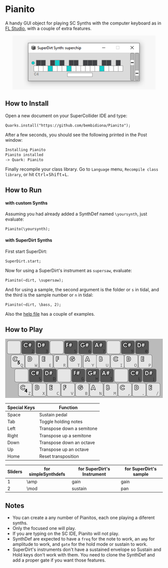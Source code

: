 # Pianito
A handy GUI object for playing SC Synths with the computer keyboard as in [FL Studio](https://raw.githubusercontent.com/bembidiona/Pianito/master/HelpSource/Images/layout.png), with a couple of extra features.

<p align="center">
  <img width="458" height="173" src="https://raw.githubusercontent.com/bembidiona/Pianito/master/HelpSource/Images/pianito.png">
</p>

## How to Install

Open a new document on your SuperCollider IDE and type:

```
Quarks.install("https://github.com/bembidiona/Pianito");
```

After a few seconds, you should see the following printed in the Post window:

```
Installing Pianito
Pianito installed
-> Quark: Pianito
```

Finally recompile your class library. Go to `Language` menu, `Recompile class
library`, or hit <kbd>Ctrl</kbd>+<kbd>Shift</kbd>+<kbd>L</kbd>.

## How to Run 
#### with custom Synths
Assuming you had already added a SynthDef named `\yoursynth`, just evaluate:
```
Pianito(\yoursynth);
```

#### with SuperDirt Synths
First start SuperDirt:
```
SuperDirt.start;
```
Now for using a SuperDirt's instrument as `supersaw`, evaluate:
```
Pianito(~dirt, \supersaw);
```
And for using a sample, the second argument is the folder or `s` in tidal, and the third is the sample number or `n` in tidal:
```
Pianito(~dirt, \bass, 2);
```

Also the [help file](https://github.com/bembidiona/Pianito/blob/master/HelpSource/Classes/Pianito.schelp) has a couple of examples.

## How to Play
<p align="center">
  <img width="700" src="https://raw.githubusercontent.com/bembidiona/Pianito/master/HelpSource/Images/layout.png">
</p>

| Special Keys      | Function       |
| ---      | ---       |
| Space | Sustain pedal |
| Tab | Toggle holding notes |
| Left | Transpose down a semitone |
| Right | Transpose up a semitone |
| Down | Transpose down an octave |
| Up | Transpose up an octave |
| Home | Reset transposition |

| Sliders | for simpleSynthdefs | for SuperDirt's Instrument | for SuperDirt's sample |
| --- | --- | --- | --- |
| 1 | \amp | gain | gain |
| 2 | \mod | sustain | pan |

## Notes
- You can create a any number of Pianitos, each one playing a diferent synths.
- Only the focused one will play.
- If you are typing on the SC IDE, Pianito will not play.
- SynthDef are expected to have a `freq` for the note to work, an `amp` for amplitude to work, and `gate` for the hold mode or sustain to work.
- SuperDirt's instruments don't have a sustained envelope so Sustain and Hold keys don't work with them. You need to clone the SynthDef and add a proper gate if you want those features.

